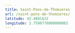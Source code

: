 ```yaml
---
title: Saint-Pons-de-Thomières
url: /saint-pons-de-thomieres/
latitude: 43.4891622
longitude: 2.7598776000000003
---
```

